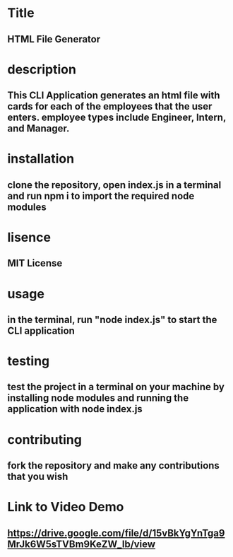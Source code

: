 # Title
## HTML File Generator

# description
## This CLI Application generates an html file with cards for each of the employees that the user enters. employee types include Engineer, Intern, and Manager.

# installation
## clone the repository, open index.js in a terminal and run npm i to import the required node modules

# lisence
## MIT License

# usage
## in the terminal, run "node index.js" to start the CLI application

# testing
## test the project in a terminal on your machine by installing node modules and running the application with node index.js

# contributing
## fork the repository and make any contributions that you wish

# Link to Video Demo
## https://drive.google.com/file/d/15vBkYgYnTga9MrJk6W5sTVBm9KeZW_lb/view

